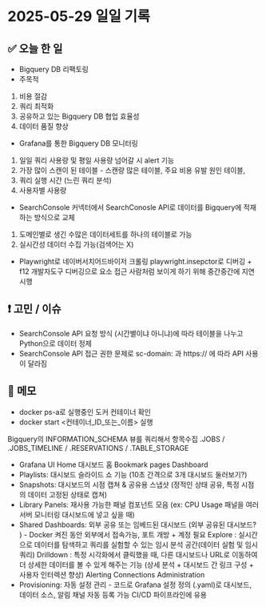 # 2025-05-29 일일 기록

## ✅ 오늘 한 일
- Bigquery DB 리팩토링
- 주목적
1. 비용 절감
2. 쿼리 최적화
3. 공유하고 있는 Bigquery DB 협업 효율성
4. 데이터 품질 향상

- Grafana를 통한 Bigquery DB 모니터링
1. 일일 쿼리 사용량 및 평일 사용량 넘어갈 시 alert 기능
2. 가장 많이 스캔이 된 테이블 - 스캔량 많은 테이블, 주요 비용 유발 원인 테이블, 
3. 쿼리 실행 시간 (느린 쿼리 분석)
4. 사용자별 사용량

- SearchConsole 커넥터에서 SearchConosle API로 데이터를 Bigquery에 적재하는 방식으로 교체
1. 도메인별로 생긴 수많은 데이터세트를 하나의 테이블로 가능
2. 실시간성 데이터 수집 가능(검색어는 X)

- Playwright로 네이버서치어드바이저 크롤링
playwright.insepctor로 디버깅 + f12 개발자도구 디버깅으로 요소 접근
사람처럼 보이게 하기 위해 중간중간에 지연 시행



## ❗ 고민 / 이슈
- SearchConsole API 요청 방식 (시간별이냐 아니냐)에 따라 테이블을 나누고 Python으로 데이터 정제
- SearchConsole API 접근 권한 문제로 sc-domain: 과 https:// 에 따라 API 사용이 달라짐
## 📌 메모
- docker ps-a로 실행중인 도커 컨테이너 확인
- docker start <컨테이너_ID_또는_이름> 실행

Bigquery의 INFORMATION_SCHEMA 뷰를 쿼리해서 항목수집
.JOBS / .JOBS_TIMELINE / .RESERVATIONS / .TABLE_STORAGE

- Grafana UI
Home 대시보드 홈
Bookmark pages
Dashboard
- Playlists: 대시보드 슬라이드 쇼 기능 (10초 간격으로 3개 대시보드 둘러보기?)
- Snapshots: 대시보드의 시점 캡쳐 & 공유용 스냅샷 (정적인 상태 공유, 특정 시점의 데이터 고정된 상태로 캡쳐)
- Library Panels: 재사용 가능한 패널 컴포넌트 모음 (ex: CPU Usage 패널을 여러 서버 모니터링 대시보드에 넣고 싶을 때)
- Shared Dashboards: 외부 공유 또는 임베드된 대시보드 (외부 공유된 대시보드? ) - Docker 켜진 동안 외부에서 접속가능, 포트 개방 + 계정 필요
Explore
: 실시간으로 데이터를 탐색하고 쿼리를 실험할 수 있는 임시 분석 공간(데이터 실험 및 임시 쿼리)
Drilldown
: 특정 시각화에서 클릭했을 때, 다른 대시보드나 URL로 이동하여 더 상세한 데이터를 볼 수 있게 해주는 기능 (상세 분석 + 대시보드 간 링크 구성 + 사용자 인터렉션 향상)
Alerting
Connections
Administration
- Provisioning: 자동 설정 관리 - 코드로 Grafana 설정 정의 (.yaml)로 대시보드, 데이터 소스, 알림 채널 자동 등록 가능 CI/CD 파이프라인에 유용